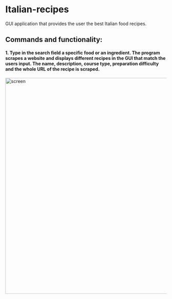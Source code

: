 # Italian-recipes
GUI application that provides the user the best Italian food recipes. 

## Commands and functionality:

#### 1. Type in the search field a specific food or an ingredient. The program scrapes a website and displays different recipes in the GUI that match the users input. The name, description, course type, preparation difficulty and the whole URL of the recipe is scraped.
<img width="675" alt="screen" src="https://user-images.githubusercontent.com/59910760/119233575-74f67580-bb32-11eb-9dd4-78c6a87749ba.PNG">

